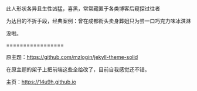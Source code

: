 此人形状各异且生性凶猛，喜黑，常常藏匿于各类博客后窥探过往者

为达目的不折手段，经典案例：曾在成都街头卖身葬姐只为尝一口巧克力味冰淇淋

没啦。

=================

原主题：https://github.com/mzlogin/jekyll-theme-solid

在原主题的架子上把前端这些全给改了，目前自我感觉还不错。

主页：https://14u9h.github.io

